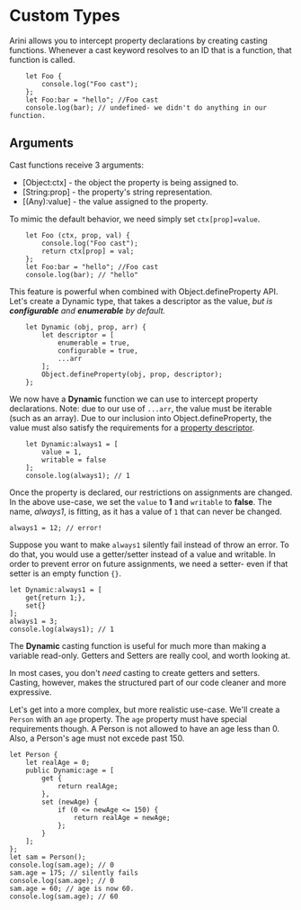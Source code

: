 # Custom Types

Arini allows you to intercept property declarations by creating casting functions. Whenever a cast keyword resolves to an ID that is a function, that function is called. 
```
	let Foo {
		console.log("Foo cast");
	};
	let Foo:bar = "hello"; //Foo cast
	console.log(bar); // undefined- we didn't do anything in our function.
```

## Arguments
Cast functions receive 3 arguments:
 * [Object:ctx] - the object the property is being assigned to.
 * [String:prop] - the property's string representation.
 * [(Any):value] - the value assigned to the property. 


To mimic the default behavior, we need simply set `ctx[prop]=value`.
```
	let Foo (ctx, prop, val) {
		console.log("Foo cast");
		return ctx[prop] = val;
	};
	let Foo:bar = "hello"; //Foo cast
	console.log(bar); // "hello"
```

This feature is powerful when combined with Object.defineProperty API. Let's create a Dynamic type, that takes a descriptor as the value, *but is **configurable** and **enumerable** by default.*
```
	let Dynamic (obj, prop, arr) {
		let descriptor = [
			enumerable = true,
			configurable = true,
			...arr
		];
		Object.defineProperty(obj, prop, descriptor);
	};
```

We now have a **Dynamic** function we can use to intercept property declarations. Note: due to our use of `...arr`, the value must be iterable (such as an array). Due to our inclusion into Object.defineProperty, the value must also satisfy the requirements for a [property descriptor].
```
	let Dynamic:always1 = [
		value = 1,
		writable = false
	];
	console.log(always1); // 1
```
Once the property is declared, our restrictions on assignments are changed. In the above use-case, we set the `value` to **1** and `writable` to **false**. The name, *always1*, is fitting, as it has a value of `1` that can never be changed. 
```
always1 = 12; // error!
```
Suppose you want to make `always1` silently fail instead of throw an error. To do that, you would use a getter/setter instead of a value and writable. In order to prevent error on future assignments, we need a setter- even if that setter is an empty function `{}`.
```
let Dynamic:always1 = [
    get{return 1;},
    set{}
];
always1 = 3;
console.log(always1); // 1
```

The **Dynamic** casting function is useful for much more than making a variable read-only. Getters and Setters are really cool, and worth looking at.

In most cases, you don't *need* casting to create getters and setters. Casting, however, makes the structured part of our code cleaner and more expressive.

Let's get into a more complex, but more realistic use-case. We'll create a `Person` with an `age` property. The `age` property must have special requirements though. A Person is not allowed to have an age less than 0. Also, a Person's age must not excede past 150.

```
let Person {
	let realAge = 0;
	public Dynamic:age = [
		get {
			return realAge;
		},
		set (newAge) {
			if (0 <= newAge <= 150) {
				return realAge = newAge;
			};
		}
	];
};
let sam = Person();
console.log(sam.age); // 0
sam.age = 175; // silently fails
console.log(sam.age); // 0
sam.age = 60; // age is now 60.
console.log(sam.age); // 60
```


[property descriptor]: https://developer.mozilla.org/en-US/docs/Web/JavaScript/Reference/Global_Objects/Object/defineProperty#Description